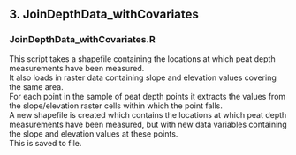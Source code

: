 ## 3. JoinDepthData_withCovariates

### JoinDepthData_withCovariates.R
This script takes a shapefile containing the locations at which peat depth measurements have been measured.  
It also loads in raster data containing slope and elevation values covering the same area.  
For each point in the sample of peat depth points it extracts the values from the slope/elevation raster cells within which the point falls.  
A new shapefile is created which contains the locations at which peat depth measurements have been measured, but with new data variables containing the slope and elevation values at these points.  
This is saved to file.  
